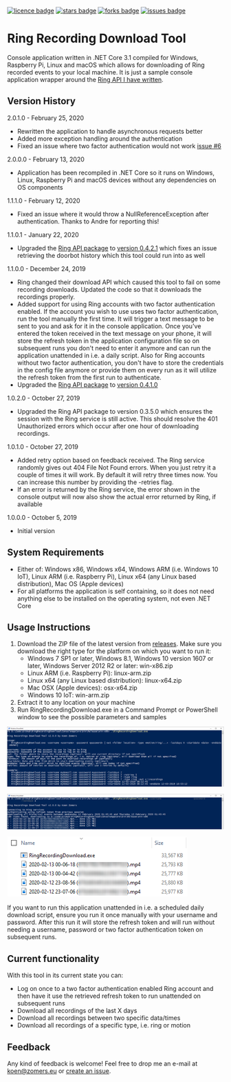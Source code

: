 [![licence badge]][licence]
[![stars badge]][stars]
[![forks badge]][forks]
[![issues badge]][issues]

[licence badge]:https://img.shields.io/badge/license-Apache2-blue.svg
[stars badge]:https://img.shields.io/github/stars/koenzomers/RingRecordingDownload.svg
[forks badge]:https://img.shields.io/github/forks/koenzomers/RingRecordingDownload.svg
[issues badge]:https://img.shields.io/github/issues/koenzomers/RingRecordingDownload.svg

[licence]:https://github.com/koenzomers/RingRecordingDownload/blob/master/LICENSE.md
[stars]:https://github.com/koenzomers/RingRecordingDownload/stargazers
[forks]:https://github.com/koenzomers/RingRecordingDownload/network
[issues]:https://github.com/koenzomers/RingRecordingDownload/issues

# Ring Recording Download Tool
Console application written in .NET Core 3.1 compiled for Windows, Raspberry Pi, Linux and macOS which allows for downloading of Ring recorded events to your local machine. It is just a sample console application wrapper around the [Ring API I have written](https://github.com/KoenZomers/RingApi).

## Version History

2.0.1.0 - February 25, 2020

- Rewritten the application to handle asynchronous requests better
- Added more exception handling around the authentication
- Fixed an issue where two factor authentication would not work [issue #6](https://github.com/KoenZomers/RingRecordingDownload/issues/6)

2.0.0.0 - February 13, 2020

- Application has been recompiled in .NET Core so it runs on Windows, Linux, Raspberry Pi and macOS devices without any dependencies on OS components

1.1.1.0 - February 12, 2020

- Fixed an issue where it would throw a NullReferenceException after authentication. Thanks to Andre for reporting this!

1.1.0.1 - January 22, 2020

- Upgraded the [Ring API package](https://github.com/KoenZomers/RingApi) to [version 0.4.2.1](https://www.nuget.org/packages/KoenZomers.Ring.Api/0.4.2.1) which fixes an issue retrieving the doorbot history which this tool could run into as well

1.1.0.0 - December 24, 2019

- Ring changed their download API which caused this tool to fail on some recording downloads. Updated the code so that it downloads the recordings properly.
- Added support for using Ring accounts with two factor authentication enabled. If the account you wish to use uses two factor authentication, run the tool manually the first time. It will trigger a text message to be sent to you and ask for it in the console application. Once you've entered the token received in the text message on your phone, it will store the refresh token in the application configuration file so on subsequent runs you don't need to enter it anymore and can run the application unattended in i.e. a daily script. Also for Ring accounts without two factor authentication, you don't have to store the credentials in the config file anymore or provide them on every run as it will utilize the refresh token from the first run to authenticate.
- Upgraded the [Ring API package](https://github.com/KoenZomers/RingApi) to [version 0.4.1.0](https://www.nuget.org/packages/KoenZomers.Ring.Api/0.4.1)

1.0.2.0 - October 27, 2019

- Upgraded the Ring API package to version 0.3.5.0 which ensures the session with the Ring service is still active. This should resolve the 401 Unauthorized errors which occur after one hour of downloading recordings.

1.0.1.0 - October 27, 2019

- Added retry option based on feedback received. The Ring service randomly gives out 404 File Not Found errors. When you just retry it a couple of times it will work. By default it will retry three times now. You can increase this number by providing the -retries flag.
- If an error is returned by the Ring service, the error shown in the console output will now also show the actual error returned by Ring, if available

1.0.0.0 - October 5, 2019

- Initial version

## System Requirements

- Either of: Windows x86, Windows x64, Windows ARM (i.e. Windows 10 IoT), Linux ARM (i.e. Raspberry Pi), Linux x64 (any Linux based distribution), Mac OS (Apple devices)
- For all platforms the application is self containing, so it does not need anything else to be installed on the operating system, not even .NET Core

## Usage Instructions

1. Download the ZIP file of the latest version from [releases](https://github.com/KoenZomers/RingRecordingDownload/releases). Make sure you download the right type for the platform on which you want to run it:
   - Windows 7 SP1 or later, Windows 8.1, Windows 10 version 1607 or later, Windows Server 2012 R2 or later: win-x86.zip
   - Linux ARM (i.e. Raspberry Pi): linux-arm.zip
   - Linux x64 (any Linux based distribution): linux-x64.zip
   - Mac OSX (Apple devices): osx-x64.zip
   - Windows 10 IoT: win-arm.zip
2. Extract it to any location on your machine
3. Run RingRecordingDownload.exe in a Command Prompt or PowerShell window to see the possible parameters and samples

![](./Screenshots/CommandLineOptions.png)

![](./Screenshots/SampleExecution.png)

![](./Screenshots/Files.png)

If you want to run this application unattended in i.e. a scheduled daily download script, ensure you run it once manually with your username and password. After this run it will store the refresh token and will run without needing a username, password or two factor authentication token on subsequent runs.

## Current functionality

With this tool in its current state you can:

- Log on once to a two factor authentication enabled Ring account and then have it use the retrieved refresh token to run unattended on subsequent runs
- Download all recordings of the last X days
- Download all recordings between two specific data/times
- Download all recordings of a specific type, i.e. ring or motion

## Feedback

Any kind of feedback is welcome! Feel free to drop me an e-mail at koen@zomers.eu or [create an issue](https://github.com/KoenZomers/RingRecordingDownload/issues).
